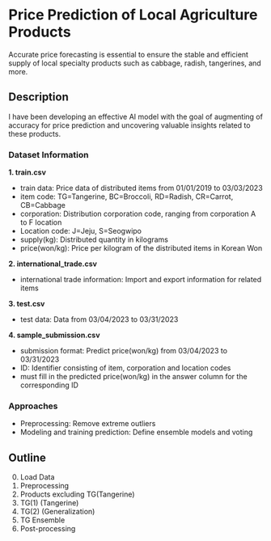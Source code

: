 # Price Prediction of Local Agriculture Products
Accurate price forecasting is essential to ensure the stable and efficient supply of local specialty products such as cabbage, radish, tangerines, and more.

## Description
I have been developing an effective AI model with the goal of augmenting of accuracy for price prediction and uncovering valuable insights related to these products.

### Dataset Information
**1. train.csv**
- train data: Price data of distributed items from 01/01/2019 to 03/03/2023
- item code: TG=Tangerine, BC=Broccoli, RD=Radish, CR=Carrot, CB=Cabbage
- corporation: Distribution corporation code, ranging from corporation A to F location
- Location code: J=Jeju, S=Seogwipo
- supply(kg): Distributed quantity in kilograms
- price(won/kg): Price per kilogram of the distributed items in Korean Won

**2. international_trade.csv**
- international trade information: Import and export information for related items

**3. test.csv**
- test data: Data from 03/04/2023 to 03/31/2023

**4. sample_submission.csv**
- submission format: Predict price(won/kg) from 03/04/2023 to 03/31/2023
- ID: Identifier consisting of item, corporation and location codes
- must fill in the predicted price(won/kg) in the answer column for the corresponding ID

### Approaches
- Preprocessing: Remove extreme outliers
- Modeling and training prediction: Define ensemble models and voting

## Outline
0. Load Data
1. Preprocessing
2. Products excluding TG(Tangerine)
3. TG(1) (Tangerine)
4. TG(2) (Generalization)
5. TG Ensemble
6. Post-processing
